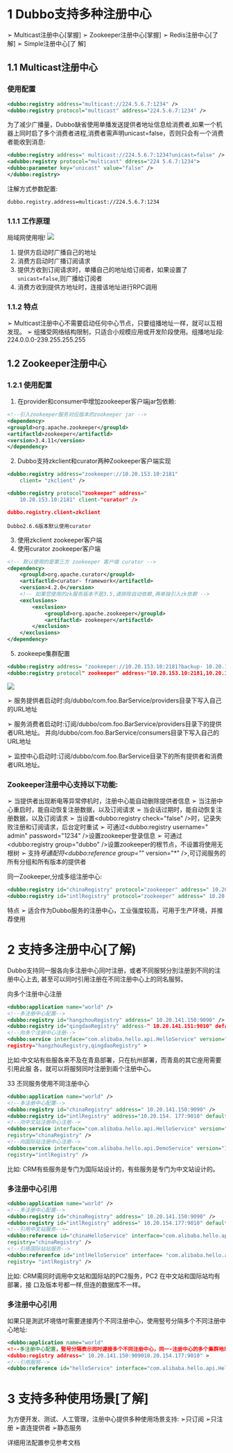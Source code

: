 # 1  Dubbo支持多种注册中心
➢ Multicast注册中心[掌握]
➢ Zookeeper注册中心[掌握]
➢ Redis注册中心[了解]
➢ Simple注册中心[了 解]
## 1.1 Multicast注册中心
### 使用配置
```xml
<dubbo:registry address="multicast://224.5.6.7:1234" />
<dubbo:registry protocol="multicast" address="224.5.6.7:1234" />
```
为了减少广播量，Dubbo缺省使用单播发送提供者地址信息给消费者,如果一个机器上同时启了多个消费者进程,消费者需声明unicast=false，否则只会有一个消费者能收到消息:
```xml
<dubbo:registry address=" multicast://224.5.6.7:1234?unicast=false" />
<adubbo:registry protocol="multicast" ddress="224 5.6.7:1234">
<dubbo:parameter key="unicast" value="false" />
</dubbo:registry>
```
注解方式参数配置:
```xml
dubbo.registry.address=multicast://224.5.6.7:1234
```

### 1.1.1 工作原理
局域网使用哦!
![](https://img-blog.csdnimg.cn/20191116223500225.png?x-oss-process=image/watermark,type_ZmFuZ3poZW5naGVpdGk,shadow_10,text_aHR0cHM6Ly9qYXZhZWRnZS5ibG9nLmNzZG4ubmV0,size_1,color_FFFFFF,t_70)
1. 提供方启动时广播自己的地址
2. 消费方启动时广播订阅请求
3. 提供方收到订阅请求时，单播自己的地址给订阅者，如果设置了`unicast=false`,则广播给订阅者
4. 消费方收到提供方地址时，连接该地址进行RPC调用

### 1.1.2  特点
➢ Multicast注册中心不需要启动任何中心节点，只要组播地址一样，就可以互相发现。
➢ 组播受网络结构限制，只适合小规模应用或开发阶段使用。组播地址段: 224.0.0.0-239.255.255.255

## 1.2 Zookeeper注册中心
### 1.2.1 使用配置
1. 在provider和consumer中增加zookeeper客户端jar包依赖:

```xml
<!--引入zookeeper服务对应版本的zookeeper jar -->
<dependency>
<groupld>org.apache.zookeeper</groupld>
<artifactld>zookeeper</artifactld>
<version>3.4.11</version>
</dependency>
```
2.  Dubbo支持zkclient和curator两种Zookeeper客户端实现
```xml
<dubbo:registry address="zookeeper://10.20.153.10:2181" 
	client= "zkclient" />

<dubbo:registry protocol"zookeeper" address=" 
	10.20.153.10:2181" client-"curator" />

dubbo.registry.client=zkclient
```

`Dubbo2.6.6版本默认使用curator`

3. 使用zkclient zookeeper客户端
4. 使用curator zookeeper客户端
```xml
<!-- 默认使用的是第三方 zookeeper 客户端 curator -->
<dependency>
	<groupld>org.apache.curator</groupld>
	<artifactld>curator- framework</artifactld>
	<version>4.2.0</version> 
	<!-- 如果您使用的zk服务版本不是3.5,请排除自动依赖,再单独引入zk依赖 -->
	<exclusions>
		<exclusion>
			<groupld>org.apache.zookeeper</groupld>
			<artifactld> zookeeper</artifactld>
		</exclusion>
	</exclusions>
</dependency>
```

5. zookeepe集群配置
```xml
<dubbo:registry address= "zookeeper://10.20.153.10:2181?backup- 10.20.153.11:2181,10.20.153.12:2181" />
<dubbo:registry protocol" zookeeper" address-"10.20.153.10:2181,10.20.153.11:2181,10.20.153.12:2181" />
```

![](https://img-blog.csdnimg.cn/20191117003948493.png?x-oss-process=image/watermark,type_ZmFuZ3poZW5naGVpdGk,shadow_10,text_aHR0cHM6Ly9qYXZhZWRnZS5ibG9nLmNzZG4ubmV0,size_1,color_FFFFFF,t_70)

➢ 服务提供者启动时:向/dubbo/com.foo.BarService/providers目录下写入自己的URL地址

➢ 服务消费者启动时:订阅/dubbo/com.foo.BarService/providers目录下的提供者URL地址。
并向/dubbo/com.foo.BarService/consumers目录下写入自己的URL地址

➢ 监控中心启动时:订阅/dubbo/com.foo.BarService目录下的所有提供者和消费者URL地址。



### Zookeeper注册中心支持以下功能:
➢ 当提供者出现断电等异常停机时，注册中心能自动删除提供者信息
➢ 当注册中心重启时，能自动恢复注册数据，以及订阅请求
➢ 当会话过期时，能自动恢复注册数据，以及订阅请求
➢ 当设置<dubbo:registry check="false" />时，记录失败注册和订阅请求，后台定时重试
➢ 可通过<dubbo:registry username=" admin" password="1234" />设置zookeeper登录信息
➢ 可通过<dubbo:registry group="dubbo" />设置zookeeper的根节点，不设置将使用无根树
➢ 支持*号通配符<dubbo:reference group="*" version="*" />,可订阅服务的所有分组和所有版本的提供者


同一Zookeeper,分成多组注册中心: 
```xml
<dubbo:registry id="chinaRegistry" protocol="zookeeper" address=" 10.20.153.10:2181" group="china" />
<dubbo:registry id="intlRegistry" protocol="zookeeper" address=" 10.20.153.10:2181" group="intl" /> 
```
特点
➢ 适合作为Dubbo服务的注册中心，工业强度较高，可用于生产环境，并推荐使用

# 2 支持多注册中心[了解)
Dubbo支持同一服各向多注册中心同吋注册，或者不同服努分別注册到不同的注册中心上去,
甚至可以同吋引用注册在不同注册中心上的同名服努。

向多个注册中心注册
```xml
<dubbo:application name="world" />
<!--多注册中心配置-->
<dubbo:registry id="hangzhouRegistry" address=" 10.20.141.150:9090" /> 
<dubbo:registry id="qingdaoRegistry" address-" 10.20.141.151:9010" default="false" />
<!--向多个注册中心注册-->
<dubbo:service interface="com.alibaba.hello.api.HelloService" version=" 1.0.0" ref-"helloService"
registry="hangzhouRegistry,qingdaoRegistry" >
```
比如:中文站有些服各来不及在青島部署，只在杭州部署，而青島的其它座用需要引用此服
各，就可以将服努同吋注册到兩个注册中心。


33 丕同服务使用不同注册中心
```xml
<dubbo:application name="world" />
<!--多注册中心配置-->
<dubbo:registry id="chinaRegistry" address=" 10.20.141.150:9090" /> 
<dubbo:registry id="intlRegistry" address="10.20.154. 177:9010" default="false" />
<!--向中文站注册中心注册-->
<dubbo:service interface="com.alibaba.hello.api.HelloService" version="1.0.0" ref="helloService"
registry="chinaRegistry" />
<!--向国际站注册中心注册-->
<dubbo:service interface="com.alibaba.hello.api.DemoService" version="1.0.0" ref="demoService"
registry="intlRegistry" />
```
比如: CRM有些服务是专门为国际站设计的，有些服务是专门为中文站设计的。


### 多注册中心引用
```xml
<dubbo:application name="world" />
<!--多注册中心配置-->
<dubbo:registry id="chinaRegistry" address=" 10.20.141.150:9090" />
<dubbo:registry id="intlRegistry" address=" 10.20.154.177:9010" default="false" />
<!--引用中文站服务-->-
<dubbo:reference id="chinaHelloService" interface="com.alibaba.hello.api.HelloService" version="1.0.0"
registry="chinaRegistry" /> 
<!--引用国际站站服务-->
<dubbo:referenfce id="intlHelloService" interface= "com.alibaba.hello.api.HelloService" version="1.0.0"
registry= "intlRegistry" />
```
比如: CRM需同时调用中文站和国际站的PC2服务，PC2 在中文站和国际站均有部署，接
口及版本号都一样,但连的数据库不一样。


### 多注册中心引用
如果只是測武坏境恪吋需要達接丙个不同注册中心，使用竪号分隔多个不同注册中心地址:
```xml
<dubbo:application name="world"
<!--多注册中心配置，竪号分隔表示同吋達接多个不同注册中心，同一-注册中心的多个集群地址用逗号分隔-->
<dubbo:registry address=" 10.20.141.150:909010.20.154.177:9010" >
<!--引用服努-->
<dubbo:reference id="helloService" interface="com.alibaba.hello.api.HelloService" version="1.0.0" />
```

# 3 支持多种使用场景[了解]
为方便开发、测试、人工管理，注册中心提供多种使用场景支持:
➢只订阅
➢只注册
➢直连提供者
➢静态服务
 
详细用法配置参见参考文档